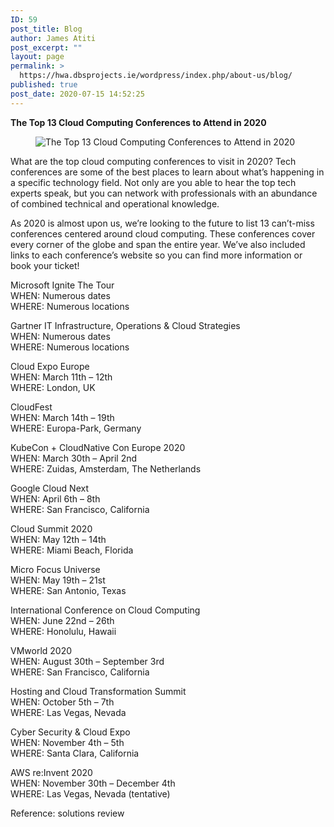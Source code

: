 ```yaml
---
ID: 59
post_title: Blog
author: James Atiti
post_excerpt: ""
layout: page
permalink: >
  https://hwa.dbsprojects.ie/wordpress/index.php/about-us/blog/
published: true
post_date: 2020-07-15 14:52:25
---
```

<!-- wp:paragraph -->
<p><strong>The Top 13 Cloud Computing Conferences to Attend in 2020</strong></p>
<!-- /wp:paragraph -->

<!-- wp:paragraph -->
<p></p>
<!-- /wp:paragraph -->

<!-- wp:image -->
<figure class="wp-block-image"><img src="https://lmksuo59r52jxjjy13j6oyze-wpengine.netdna-ssl.com/cloud-platforms/files/2019/12/oie_j8tPy1MtNLp8.jpg" alt="The Top 13 Cloud Computing Conferences to Attend in 2020"/></figure>
<!-- /wp:image -->

<!-- wp:paragraph -->
<p>What are the top cloud computing conferences to visit in 2020? Tech conferences are some of the best places to learn about what’s happening in a specific technology field. Not only are you able to hear the top tech experts speak, but you can network with professionals with an abundance of combined technical and operational knowledge.</p>
<!-- /wp:paragraph -->

<!-- wp:paragraph -->
<p>As 2020 is almost upon us, we’re looking to the future to list 13 can’t-miss conferences centered around cloud computing. These conferences cover every corner of the globe and span the entire year. We’ve also included links to each conference’s website so you can find more information or book your ticket!</p>
<!-- /wp:paragraph -->

<!-- wp:paragraph -->
<p>Microsoft Ignite The Tour<br>WHEN: Numerous dates<br>WHERE: Numerous locations</p>
<!-- /wp:paragraph -->

<!-- wp:paragraph -->
<p>Gartner IT Infrastructure, Operations &amp; Cloud Strategies<br>WHEN: Numerous dates<br>WHERE: Numerous locations</p>
<!-- /wp:paragraph -->

<!-- wp:paragraph -->
<p>Cloud Expo Europe<br>WHEN: March 11th – 12th<br>WHERE: London, UK</p>
<!-- /wp:paragraph -->

<!-- wp:paragraph -->
<p>CloudFest<br>WHEN: March 14th – 19th<br>WHERE: Europa-Park, Germany</p>
<!-- /wp:paragraph -->

<!-- wp:paragraph -->
<p>KubeCon + CloudNative Con Europe 2020<br>WHEN: March 30th – April 2nd<br>WHERE: Zuidas, Amsterdam, The Netherlands</p>
<!-- /wp:paragraph -->

<!-- wp:paragraph -->
<p>Google Cloud Next<br>WHEN: April 6th – 8th<br>WHERE: San Francisco, California</p>
<!-- /wp:paragraph -->

<!-- wp:paragraph -->
<p>Cloud Summit 2020<br>WHEN: May 12th – 14th<br>WHERE: Miami Beach, Florida</p>
<!-- /wp:paragraph -->

<!-- wp:paragraph -->
<p>Micro Focus Universe<br>WHEN: May 19th – 21st<br>WHERE: San Antonio, Texas</p>
<!-- /wp:paragraph -->

<!-- wp:paragraph -->
<p>International Conference on Cloud Computing<br>WHEN: June 22nd – 26th<br>WHERE: Honolulu, Hawaii</p>
<!-- /wp:paragraph -->

<!-- wp:paragraph -->
<p>VMworld 2020<br>WHEN: August 30th – September 3rd<br>WHERE: San Francisco, California</p>
<!-- /wp:paragraph -->

<!-- wp:paragraph -->
<p>Hosting and Cloud Transformation Summit<br>WHEN: October 5th – 7th<br>WHERE: Las Vegas, Nevada</p>
<!-- /wp:paragraph -->

<!-- wp:paragraph -->
<p>Cyber Security &amp; Cloud Expo<br>WHEN: November 4th – 5th<br>WHERE: Santa Clara, California</p>
<!-- /wp:paragraph -->

<!-- wp:paragraph -->
<p>AWS re:Invent 2020<br>WHEN: November 30th – December 4th<br>WHERE: Las Vegas, Nevada (tentative)</p>
<!-- /wp:paragraph -->

<!-- wp:paragraph -->
<p>Reference: solutions review</p>
<!-- /wp:paragraph -->

<!-- wp:paragraph -->
<p></p>
<!-- /wp:paragraph -->

<!-- wp:paragraph -->
<p></p>
<!-- /wp:paragraph -->

<!-- wp:paragraph -->
<p></p>
<!-- /wp:paragraph -->

<!-- wp:paragraph -->
<p></p>
<!-- /wp:paragraph -->